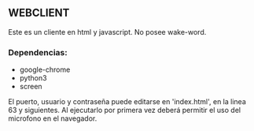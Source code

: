 ## WEBCLIENT
Este es un cliente en html y javascript.
No posee wake-word. 

### Dependencias:
- google-chrome
- python3
- screen

El puerto, usuario y contraseña puede editarse en 'index.html', en la linea 63 y siguientes.
Al ejecutarlo por primera vez deberá permitir el uso del microfono en el navegador.
